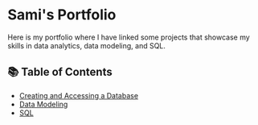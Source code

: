 # Sami's Portfolio

Here is my portfolio where I have linked some projects that showcase my skills in data analytics, data modeling, and SQL.

## 📚 Table of Contents
- [Creating and Accessing a Database](https://github.com/SamiJW/SampleDatabaseSchemaWalkthrough/blob/main/README.md)
- [Data Modeling](https://github.com/SamiJW/MockDatabaseModel-SchemaBuild)
- [SQL](https://github.com/SamiJW/SQL/tree/main)
